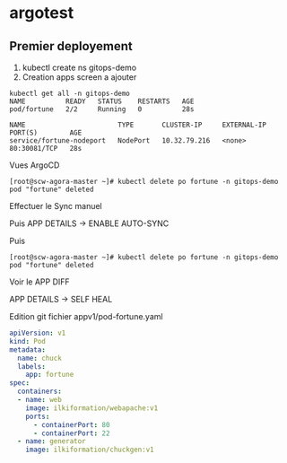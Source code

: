 # argotest

## Premier deployement

1)  kubectl create ns gitops-demo
2)  Creation apps 
    screen a ajouter
    
    

```console
kubectl get all -n gitops-demo
NAME          READY   STATUS    RESTARTS   AGE
pod/fortune   2/2     Running   0          28s

NAME                       TYPE       CLUSTER-IP     EXTERNAL-IP   PORT(S)        AGE
service/fortune-nodeport   NodePort   10.32.79.216   <none>        80:30081/TCP   28s
```

Vues ArgoCD

```console
[root@scw-agora-master ~]# kubectl delete po fortune -n gitops-demo
pod "fortune" deleted
```

Effectuer le Sync manuel

Puis
APP DETAILS -> ENABLE AUTO-SYNC

Puis

```console
[root@scw-agora-master ~]# kubectl delete po fortune -n gitops-demo
pod "fortune" deleted
```
Voir le APP DIFF


APP DETAILS -> SELF HEAL

Edition git fichier appv1/pod-fortune.yaml
```yaml
apiVersion: v1
kind: Pod
metadata:
  name: chuck
  labels:
    app: fortune
spec:
  containers:
  - name: web
    image: ilkiformation/webapache:v1
    ports:
      - containerPort: 80
      - containerPort: 22
  - name: generator
    image: ilkiformation/chuckgen:v1
   ```
    

